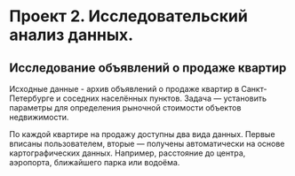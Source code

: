 # Проект 2. Исследовательский анализ данных.

## Исследование объявлений о продаже квартир

Исходные данные - архив объявлений о продаже квартир в Санкт-Петербурге и соседних населённых пунктов. 
Задача — установить параметры для определения рыночной стоимости объектов недвижимости. 

По каждой квартире на продажу доступны два вида данных. 
Первые вписаны пользователем, вторые — получены автоматически на основе картографических данных. 
Например, расстояние до центра, аэропорта, ближайшего парка или водоёма.
